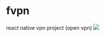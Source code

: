 # fvpn
react native vpn project (open vpn)
<img src="https://github.com/fploit/fvpn/blob/main/fvpn.png">
